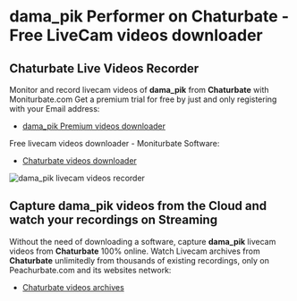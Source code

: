 # dama_pik Performer on Chaturbate - Free LiveCam videos downloader

## Chaturbate Live Videos Recorder

Monitor and record livecam videos of **dama_pik** from **Chaturbate** with Moniturbate.com
Get a premium trial for free by just and only registering with your Email address:
* [dama_pik Premium videos downloader](https://moniturbate.com/request-demo-licence-key.html)

Free livecam videos downloader - Moniturbate Software:
* [Chaturbate videos downloader](https://moniturbate.com/moniturbate-download-software.html)

![dama_pik livecam videos recorder](https://peachurnet.com/templates/moniturbate-software.png)


## Capture dama_pik videos from the Cloud and watch your recordings on Streaming

Without the need of downloading a software, capture **dama_pik** livecam videos from **Chaturbate** 100% online.
Watch Livecam archives from **Chaturbate** unlimitedly from thousands of existing recordings, only on Peachurbate.com and its websites network:
* [Chaturbate videos archives](https://peachurnet.com/)